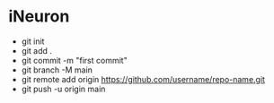 # iNeuron

-  git init
-  git add .
- git commit -m "first commit"
- git branch -M main
- git remote add origin https://github.com/username/repo-name.git
- git push -u origin main

